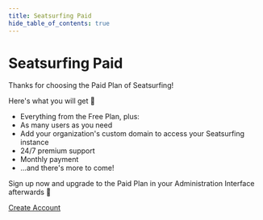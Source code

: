```yaml
---
title: Seatsurfing Paid
hide_table_of_contents: true
---
```


# Seatsurfing Paid

Thanks for choosing the Paid Plan of Seatsurfing!

Here's what you will get 👑

<ul class="blue-dots">
    <li>Everything from the Free Plan, plus:</li>
    <li>As many users as you need</li>
    <li>Add your organization's custom domain to access your Seatsurfing instance</li>
    <li>24/7 premium support</li>
    <li>Monthly payment</li>
    <li>...and there's more to come!</li>
</ul>

Sign up now and upgrade to the Paid Plan in your Administration Interface afterwards 🚀

<a href="/sign-up/" class="button button--primary button--lg button-gradient">Create Account</a>